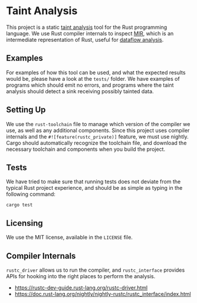 # Taint Analysis

This project is a static [taint analysis](https://en.wikipedia.org/wiki/Taint_checking) tool for the Rust programming language.
We use Rust compiler internals to inspect [MIR](https://rustc-dev-guide.rust-lang.org/mir/), which is an intermediate representation of Rust, useful for [dataflow analysis](https://en.wikipedia.org/wiki/Data-flow_analysis).

## Examples

For examples of how this tool can be used, and what the expected results would be, please have a look at the `tests/` folder.
We have examples of programs which should emit no errors, and programs where the taint analysis should detect a sink receiving possibly tainted data.

## Setting Up

We use the `rust-toolchain` file to manage which version of the compiler we use, as well as any additional components.
Since this project uses compiler internals and the `#![feature(rustc_private)]` feature, we must use nightly.
Cargo should automatically recognize the toolchain file, and download the necessary toolchain and components when you build the project.

## Tests

We have tried to make sure that running tests does not deviate from the typical Rust project experience, and should be as simple as typing in the following command:

```
cargo test
```

## Licensing

We use the MIT license, available in the `LICENSE` file.

## Compiler Internals

`rustc_driver` allows us to run the compiler, and `rustc_interface` provides APIs for hooking into the right places to perform the analysis.

- https://rustc-dev-guide.rust-lang.org/rustc-driver.html
- https://doc.rust-lang.org/nightly/nightly-rustc/rustc_interface/index.html
